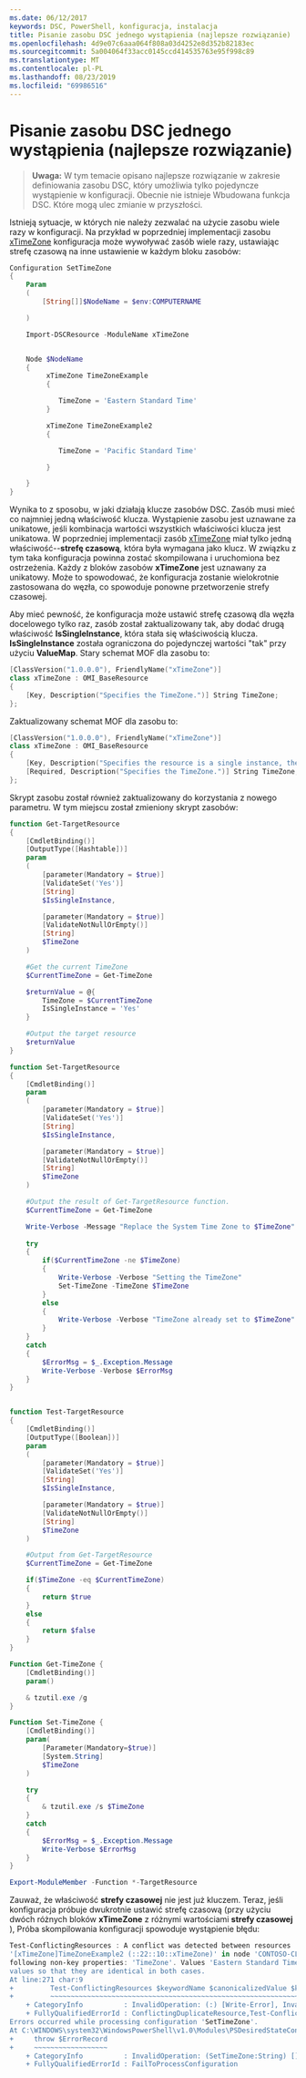 ```yaml
---
ms.date: 06/12/2017
keywords: DSC, PowerShell, konfiguracja, instalacja
title: Pisanie zasobu DSC jednego wystąpienia (najlepsze rozwiązanie)
ms.openlocfilehash: 4d9e07c6aaa064f808a03d4252e8d352b82183ec
ms.sourcegitcommit: 5a004064f33acc0145ccd414535763e95f998c89
ms.translationtype: MT
ms.contentlocale: pl-PL
ms.lasthandoff: 08/23/2019
ms.locfileid: "69986516"
---
```

# <a name="writing-a-single-instance-dsc-resource-best-practice"></a>Pisanie zasobu DSC jednego wystąpienia (najlepsze rozwiązanie)

>**Uwaga:** W tym temacie opisano najlepsze rozwiązanie w zakresie definiowania zasobu DSC, który umożliwia tylko pojedyncze wystąpienie w konfiguracji. Obecnie nie istnieje Wbudowana funkcja DSC. Które mogą ulec zmianie w przyszłości.

Istnieją sytuacje, w których nie należy zezwalać na użycie zasobu wiele razy w konfiguracji. Na przykład w poprzedniej implementacji zasobu [xTimeZone](https://github.com/PowerShell/xTimeZone) konfiguracja może wywoływać zasób wiele razy, ustawiając strefę czasową na inne ustawienie w każdym bloku zasobów:

```powershell
Configuration SetTimeZone
{
    Param
    (
        [String[]]$NodeName = $env:COMPUTERNAME

    )

    Import-DSCResource -ModuleName xTimeZone


    Node $NodeName
    {
         xTimeZone TimeZoneExample
         {

            TimeZone = 'Eastern Standard Time'
         }

         xTimeZone TimeZoneExample2
         {

            TimeZone = 'Pacific Standard Time'

         }

    }
}
```

Wynika to z sposobu, w jaki działają klucze zasobów DSC. Zasób musi mieć co najmniej jedną właściwość klucza. Wystąpienie zasobu jest uznawane za unikatowe, jeśli kombinacja wartości wszystkich właściwości klucza jest unikatowa. W poprzedniej implementacji zasób [xTimeZone](https://github.com/PowerShell/xTimeZone) miał tylko jedną właściwość--**strefę czasową**, która była wymagana jako klucz. W związku z tym taka konfiguracja powinna zostać skompilowana i uruchomiona bez ostrzeżenia. Każdy z bloków zasobów **xTimeZone** jest uznawany za unikatowy. Może to spowodować, że konfiguracja zostanie wielokrotnie zastosowana do węzła, co spowoduje ponowne przetworzenie strefy czasowej.

Aby mieć pewność, że konfiguracja może ustawić strefę czasową dla węzła docelowego tylko raz, zasób został zaktualizowany tak, aby dodać drugą właściwość **IsSingleInstance**, która stała się właściwością klucza.
**IsSingleInstance** została ograniczona do pojedynczej wartości "tak" przy użyciu **ValueMap**. Stary schemat MOF dla zasobu to:

```powershell
[ClassVersion("1.0.0.0"), FriendlyName("xTimeZone")]
class xTimeZone : OMI_BaseResource
{
    [Key, Description("Specifies the TimeZone.")] String TimeZone;
};
```

Zaktualizowany schemat MOF dla zasobu to:

```powershell
[ClassVersion("1.0.0.0"), FriendlyName("xTimeZone")]
class xTimeZone : OMI_BaseResource
{
    [Key, Description("Specifies the resource is a single instance, the value must be 'Yes'"), ValueMap{"Yes"}, Values{"Yes"}] String IsSingleInstance;
    [Required, Description("Specifies the TimeZone.")] String TimeZone;
};
```

Skrypt zasobu został również zaktualizowany do korzystania z nowego parametru. W tym miejscu został zmieniony skrypt zasobów:

```powershell
function Get-TargetResource
{
    [CmdletBinding()]
    [OutputType([Hashtable])]
    param
    (
        [parameter(Mandatory = $true)]
        [ValidateSet('Yes')]
        [String]
        $IsSingleInstance,

        [parameter(Mandatory = $true)]
        [ValidateNotNullOrEmpty()]
        [String]
        $TimeZone
    )

    #Get the current TimeZone
    $CurrentTimeZone = Get-TimeZone

    $returnValue = @{
        TimeZone = $CurrentTimeZone
        IsSingleInstance = 'Yes'
    }

    #Output the target resource
    $returnValue
}

function Set-TargetResource
{
    [CmdletBinding()]
    param
    (
        [parameter(Mandatory = $true)]
        [ValidateSet('Yes')]
        [String]
        $IsSingleInstance,

        [parameter(Mandatory = $true)]
        [ValidateNotNullOrEmpty()]
        [String]
        $TimeZone
    )

    #Output the result of Get-TargetResource function.
    $CurrentTimeZone = Get-TimeZone

    Write-Verbose -Message "Replace the System Time Zone to $TimeZone"
    
    try
    {
        if($CurrentTimeZone -ne $TimeZone)
        {
            Write-Verbose -Verbose "Setting the TimeZone"
            Set-TimeZone -TimeZone $TimeZone
        }
        else
        {
            Write-Verbose -Verbose "TimeZone already set to $TimeZone"
        }
    }
    catch
    {
        $ErrorMsg = $_.Exception.Message
        Write-Verbose -Verbose $ErrorMsg
    }
}


function Test-TargetResource
{
    [CmdletBinding()]
    [OutputType([Boolean])]
    param
    (
        [parameter(Mandatory = $true)]
        [ValidateSet('Yes')]
        [String]
        $IsSingleInstance,

        [parameter(Mandatory = $true)]
        [ValidateNotNullOrEmpty()]
        [String]
        $TimeZone
    )

    #Output from Get-TargetResource
    $CurrentTimeZone = Get-TimeZone

    if($TimeZone -eq $CurrentTimeZone)
    {
        return $true
    }
    else
    {
        return $false
    }
}

Function Get-TimeZone {
    [CmdletBinding()]
    param()

    & tzutil.exe /g
}

Function Set-TimeZone {
    [CmdletBinding()]
    param(
        [Parameter(Mandatory=$true)]
        [System.String]
        $TimeZone
    )

    try
    {
        & tzutil.exe /s $TimeZone
    }
    catch
    {
        $ErrorMsg = $_.Exception.Message
        Write-Verbose $ErrorMsg
    }
}

Export-ModuleMember -Function *-TargetResource
```

Zauważ, że właściwość **strefy czasowej** nie jest już kluczem. Teraz, jeśli konfiguracja próbuje dwukrotnie ustawić strefę czasową (przy użyciu dwóch różnych bloków **xTimeZone** z różnymi wartościami **strefy czasowej** ), Próba skompilowania konfiguracji spowoduje wystąpienie błędu:

```powershell
Test-ConflictingResources : A conflict was detected between resources '[xTimeZone]TimeZoneExample (::15::10::xTimeZone)' and
'[xTimeZone]TimeZoneExample2 (::22::10::xTimeZone)' in node 'CONTOSO-CLIENT'. Resources have identical key properties but there are differences in the
following non-key properties: 'TimeZone'. Values 'Eastern Standard Time' don't match values 'Pacific Standard Time'. Please update these property
values so that they are identical in both cases.
At line:271 char:9
+         Test-ConflictingResources $keywordName $canonicalizedValue $k ...
+         ~~~~~~~~~~~~~~~~~~~~~~~~~~~~~~~~~~~~~~~~~~~~~~~~~~~~~~~~~~~~~
    + CategoryInfo          : InvalidOperation: (:) [Write-Error], InvalidOperationException
    + FullyQualifiedErrorId : ConflictingDuplicateResource,Test-ConflictingResources
Errors occurred while processing configuration 'SetTimeZone'.
At C:\WINDOWS\system32\WindowsPowerShell\v1.0\Modules\PSDesiredStateConfiguration\PSDesiredStateConfiguration.psm1:3705 char:5
+     throw $ErrorRecord
+     ~~~~~~~~~~~~~~~~~~
    + CategoryInfo          : InvalidOperation: (SetTimeZone:String) [], InvalidOperationException
    + FullyQualifiedErrorId : FailToProcessConfiguration
```
